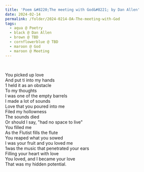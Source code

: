 ```yaml
---
title: 'Poem &#8220;The meeting with God&#8221; by Dan Allen'
date: 2024-02-14
permalink: /folder/2024-0214-DA-The-meeting-with-God
tags:
  - aqua @ Poetry
  - black @ Dan Allen
  - brown @ TBD
  - cornflowerblue @ TBD
  - maroon @ God
  - maroon @ Meeting
---
```


<br>

<p>
You picked up love<br>
And put ti into my hands<br>
1 held it as an obstacle<br>
To my thoughts<br>
I was one of the empty barrels<br>
I made a lot of sounds<br>
Love that you poured into me<br>
Filed my hollowness<br>
The sounds died<br>
Or should I say, "had no space to live"<br>
You filled me<br>
As the Flutist fills the flute<br>
You reaped what you sowed<br>
I was your fruit and you loved me<br>
1was the music that penetrated your ears<br>
Filling your heart with love<br>
You loved, and I became your love<br>
That was my hidden potential.<br>
</p>